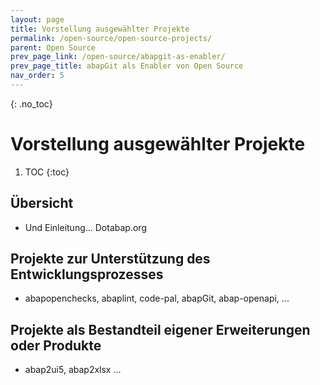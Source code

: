 ```yaml
---
layout: page
title: Vorstellung ausgewählter Projekte
permalink: /open-source/open-source-projects/
parent: Open Source
prev_page_link: /open-source/abapgit-as-enabler/
prev_page_title: abapGit als Enabler von Open Source
nav_order: 5
---
```


{: .no_toc}
# Vorstellung ausgewählter Projekte

1. TOC
{:toc}

## Übersicht

- Und Einleitung... Dotabap.org

## Projekte zur Unterstützung des Entwicklungsprozesses

- abapopenchecks, abaplint, code-pal, abapGit, abap-openapi, ...

## Projekte als Bestandteil eigener Erweiterungen oder Produkte

- abap2ui5, abap2xlsx ...
